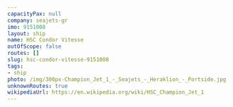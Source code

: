 ```yaml
---
capacityPax: null
company: seajets-gr
imo: 9151008
layout: ship
name: HSC Condor Vitesse
outOfScope: false
routes: []
slug: hsc-condor-vitesse-9151008
tags:
- ship
photo: /img/300px-Champion_Jet_1_-_Seajets_-_Heraklion_-_Portside.jpg
unknownRoutes: true
wikipediaUrl: https://en.wikipedia.org/wiki/HSC_Champion_Jet_1
---
```

